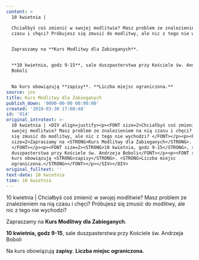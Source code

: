```yaml
---
content: >
  10 kwietnia | 

  Chciałbyś coś zmienić w swojej modlitwie? Masz problem ze znalezieniem na nią
  czasu i chęci? Próbujesz się zmusić do modlitwy, ale nic z tego nie wychodzi? 


  Zapraszamy na **Kurs Modlitwy dla Zabieganych**. 


  **10 kwietnia, godz 9-15**, sale duszpasterstwa przy Kościele św. Andrzeja
  Boboli


  Na kurs obowiązują **zapisy**. **Liczba miejsc ograniczona.**
source: jos
title: Kurs Modlitwy dla Zabieganych
publish_down: '0000-00-00 00:00:00'
created: '2010-03-30 17:08:48'
id: '914'
original_introtext: >-
  10 kwietnia | <DIV align=justify><p><FONT size=2>Chciałbyś coś zmienić w
  swojej modlitwie? Masz problem ze znalezieniem na nią czasu i chęci? Próbujesz
  się zmusić do modlitwy, ale nic z tego nie wychodzi? </FONT></p><p><FONT
  size=2>Zapraszamy na <STRONG>Kurs Modlitwy dla Zabieganych</STRONG>.
  </FONT></p><p><FONT size=2><STRONG>10 kwietnia, godz 9-15</STRONG>, sale
  duszpasterstwa przy Kościele św. Andrzeja Boboli</FONT></p><p><FONT size=2>Na
  kurs obowiązują <STRONG>zapisy</STRONG>. <STRONG>Liczba miejsc
  ograniczona.</STRONG></FONT></p></SIV></DIV>
original_fulltext: ''
text-date: 10 kwietnia
time: 10 kwietnia
---
```

10 kwietnia | 
Chciałbyś coś zmienić w swojej modlitwie? Masz problem ze znalezieniem na nią czasu i chęci? Próbujesz się zmusić do modlitwy, ale nic z tego nie wychodzi? 

Zapraszamy na **Kurs Modlitwy dla Zabieganych**. 

**10 kwietnia, godz 9-15**, sale duszpasterstwa przy Kościele św. Andrzeja Boboli

Na kurs obowiązują **zapisy**. **Liczba miejsc ograniczona.**


<!--{{json:{"created_date":"2010-03-30 17:08:48","publish_down":"0000-00-00 00:00:00","id":"914"}}}-->